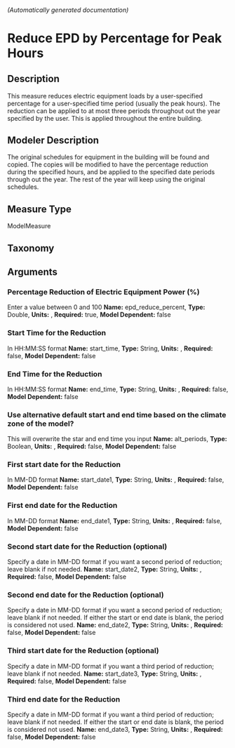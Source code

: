 

###### (Automatically generated documentation)

# Reduce EPD by Percentage for Peak Hours

## Description
This measure reduces electric equipment loads by a user-specified percentage for a user-specified time period (usually the peak hours). The reduction can be applied to at most three periods throughout out the year specified by the user. This is applied throughout the entire building.

## Modeler Description
The original schedules for equipment in the building will be found and copied. The copies will be modified to have the percentage reduction during the specified hours, and be applied to the specified date periods through out the year. The rest of the year will keep using the original schedules.

## Measure Type
ModelMeasure

## Taxonomy


## Arguments


### Percentage Reduction of Electric Equipment Power (%)
Enter a value between 0 and 100
**Name:** epd_reduce_percent,
**Type:** Double,
**Units:** ,
**Required:** true,
**Model Dependent:** false

### Start Time for the Reduction
In HH:MM:SS format
**Name:** start_time,
**Type:** String,
**Units:** ,
**Required:** false,
**Model Dependent:** false

### End Time for the Reduction
In HH:MM:SS format
**Name:** end_time,
**Type:** String,
**Units:** ,
**Required:** false,
**Model Dependent:** false

### Use alternative default start and end time based on the climate zone of the model?
This will overwrite the star and end time you input
**Name:** alt_periods,
**Type:** Boolean,
**Units:** ,
**Required:** false,
**Model Dependent:** false

### First start date for the Reduction
In MM-DD format
**Name:** start_date1,
**Type:** String,
**Units:** ,
**Required:** false,
**Model Dependent:** false

### First end date for the Reduction
In MM-DD format
**Name:** end_date1,
**Type:** String,
**Units:** ,
**Required:** false,
**Model Dependent:** false

### Second start date for the Reduction (optional)
Specify a date in MM-DD format if you want a second period of reduction; leave blank if not needed.
**Name:** start_date2,
**Type:** String,
**Units:** ,
**Required:** false,
**Model Dependent:** false

### Second end date for the Reduction (optional)
Specify a date in MM-DD format if you want a second period of reduction; leave blank if not needed. If either the start or end date is blank, the period is considered not used.
**Name:** end_date2,
**Type:** String,
**Units:** ,
**Required:** false,
**Model Dependent:** false

### Third start date for the Reduction (optional)
Specify a date in MM-DD format if you want a third period of reduction; leave blank if not needed.
**Name:** start_date3,
**Type:** String,
**Units:** ,
**Required:** false,
**Model Dependent:** false

### Third end date for the Reduction
Specify a date in MM-DD format if you want a third period of reduction; leave blank if not needed. If either the start or end date is blank, the period is considered not used.
**Name:** end_date3,
**Type:** String,
**Units:** ,
**Required:** false,
**Model Dependent:** false




